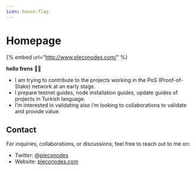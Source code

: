 ```yaml
---
icon: house-flag
---
```


# Homepage

{% embed url="http://www.pleconodes.com/" %}

**hello frens** 👾🧪 &#x20;

* I am trying to contribute to the projects working in the PoS (Proof-of-Stake) network at an early stage.
* I prepare testnet guides, node installation guides, update guides of projects in Turkish language.
* I’m interested in validating also i’m looking to collaborations to validate and provide value.

## Contact
For inquiries, collaborations, or discussions, feel free to reach out to me on:

- Twitter: [@pleconodes](https://twitter.com/pleconodes)
- Website: [pleconodes.com](https://pleconodes.com)
